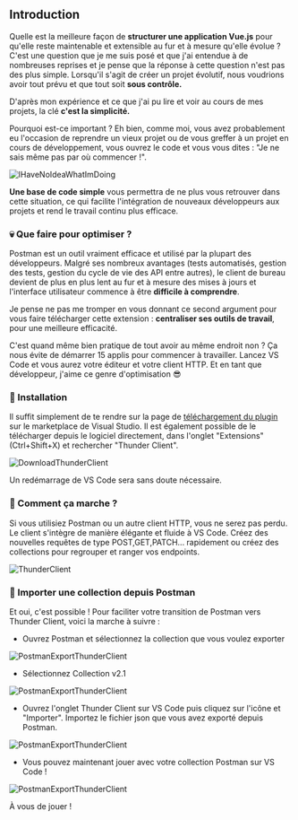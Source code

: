 ## Introduction

Quelle est la meilleure façon de **structurer une application Vue.js** pour qu'elle reste maintenable et extensible au fur et à mesure qu'elle évolue ? C'est une question que je me suis posé et que j'ai entendue à de nombreuses reprises et je pense que la réponse à cette question n'est pas des plus simple. Lorsqu'il s'agit de créer un projet évolutif, nous voudrions avoir tout prévu et que tout soit **sous contrôle.**

D'après mon expérience et ce que j'ai pu lire et voir au cours de mes projets, la clé **c'est la simplicité.**

Pourquoi est-ce important ? Eh bien, comme moi, vous avez probablement eu l'occasion de reprendre un vieux projet ou de vous greffer à un projet en cours de développement, vous ouvrez le code et vous vous dites : "Je ne sais même pas par où commencer !".

![IHaveNoIdeaWhatImDoing](resources/meme-what-im-doing.gif)

**Une base de code simple** vous permettra de ne plus vous retrouver dans cette situation, ce qui facilite l'intégration de nouveaux développeurs aux projets et rend le travail continu plus efficace.

### 💀 Que faire pour optimiser ?

Postman est un outil vraiment efficace et utilisé par la plupart des développeurs. Malgré ses nombreux avantages (tests automatisés, gestion des tests, gestion du cycle de vie des API entre autres), le client de bureau devient de plus en plus lent au fur et à mesure des mises à jours et l'interface utilisateur commence à être **difficile à comprendre**.

Je pense ne pas me tromper en vous donnant ce second argument pour vous faire télécharger cette extension : **centraliser ses outils de travail**, pour une meilleure efficacité.

C'est quand même bien pratique de tout avoir au même endroit non ? Ça nous évite de démarrer 15 applis pour commencer à travailler. Lancez VS Code et vous aurez votre éditeur et votre client HTTP. Et en tant que développeur, j'aime ce genre d'optimisation 😎

### 🔧 Installation

Il suffit simplement de te rendre sur la page de [téléchargement du plugin](https://marketplace.visualstudio.com/items?itemName=rangav.vscode-thunder-client) sur le marketplace de Visual Studio. Il est également possible de le télécharger depuis le logiciel directement, dans l'onglet "Extensions" (Ctrl+Shift+X) et rechercher "Thunder Client".

![DownloadThunderClient](resources/dl-thunder-client.png)

Un redémarrage de VS Code sera sans doute nécessaire.

### 🤔 Comment ça marche ?

Si vous utilisiez Postman ou un autre client HTTP, vous ne serez pas perdu. Le client s'intègre de manière élégante et fluide à VS Code. Créez des nouvelles requêtes de type POST,GET,PATCH... rapidement ou créez des collections pour regrouper et ranger vos endpoints.

![ThunderClient](resources/presentation-thunder-client.png)

### 📂 Importer une collection depuis Postman

Et oui, c'est possible ! Pour faciliter votre transition de Postman vers Thunder Client, voici la marche à suivre :

- Ouvrez Postman et sélectionnez la collection que vous voulez exporter

![PostmanExportThunderClient](resources/postman-export.png)

- Sélectionnez Collection v2.1

![PostmanExportThunderClient](resources/postman-export-2.png)

- Ouvrez l'onglet Thunder Client sur VS Code puis cliquez sur l'icône et "Importer". Importez le fichier json que vous avez exporté depuis Postman.

![PostmanExportThunderClient](resources/import-to-thunder-client.png)

- Vous pouvez maintenant jouer avec votre collection Postman sur VS Code !

![PostmanExportThunderClient](resources/import-to-thunder-client-2.png)

À vous de jouer !